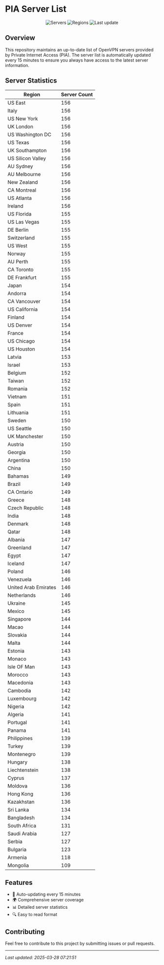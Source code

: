 # PIA Server List

<div align="center">

![Servers](https://img.shields.io/badge/servers-14,260-blue)
![Regions](https://img.shields.io/badge/regions-97-blue)
![Last update](https://img.shields.io/badge/Last_Updated-March_28_2025_02:21_EST-blue)

</div>

## Overview
This repository maintains an up-to-date list of OpenVPN servers provided by Private Internet Access (PIA). The server list is automatically updated every 15 minutes to ensure you always have access to the latest server information.

## Server Statistics
| Region | Server Count |
|--------|--------------|
| US East                        | 156          |
| Italy                          | 156          |
| US New York                    | 156          |
| UK London                      | 156          |
| US Washington DC               | 156          |
| US Texas                       | 156          |
| UK Southampton                 | 156          |
| US Silicon Valley              | 156          |
| AU Sydney                      | 156          |
| AU Melbourne                   | 156          |
| New Zealand                    | 156          |
| CA Montreal                    | 156          |
| US Atlanta                     | 156          |
| Ireland                        | 156          |
| US Florida                     | 155          |
| US Las Vegas                   | 155          |
| DE Berlin                      | 155          |
| Switzerland                    | 155          |
| US West                        | 155          |
| Norway                         | 155          |
| AU Perth                       | 155          |
| CA Toronto                     | 155          |
| DE Frankfurt                   | 155          |
| Japan                          | 154          |
| Andorra                        | 154          |
| CA Vancouver                   | 154          |
| US California                  | 154          |
| Finland                        | 154          |
| US Denver                      | 154          |
| France                         | 154          |
| US Chicago                     | 154          |
| US Houston                     | 154          |
| Latvia                         | 153          |
| Israel                         | 153          |
| Belgium                        | 152          |
| Taiwan                         | 152          |
| Romania                        | 152          |
| Vietnam                        | 151          |
| Spain                          | 151          |
| Lithuania                      | 151          |
| Sweden                         | 150          |
| US Seattle                     | 150          |
| UK Manchester                  | 150          |
| Austria                        | 150          |
| Georgia                        | 150          |
| Argentina                      | 150          |
| China                          | 150          |
| Bahamas                        | 149          |
| Brazil                         | 149          |
| CA Ontario                     | 149          |
| Greece                         | 148          |
| Czech Republic                 | 148          |
| India                          | 148          |
| Denmark                        | 148          |
| Qatar                          | 148          |
| Albania                        | 147          |
| Greenland                      | 147          |
| Egypt                          | 147          |
| Iceland                        | 147          |
| Poland                         | 146          |
| Venezuela                      | 146          |
| United Arab Emirates           | 146          |
| Netherlands                    | 146          |
| Ukraine                        | 145          |
| Mexico                         | 145          |
| Singapore                      | 144          |
| Macao                          | 144          |
| Slovakia                       | 144          |
| Malta                          | 144          |
| Estonia                        | 143          |
| Monaco                         | 143          |
| Isle OF Man                    | 143          |
| Morocco                        | 143          |
| Macedonia                      | 143          |
| Cambodia                       | 142          |
| Luxembourg                     | 142          |
| Nigeria                        | 142          |
| Algeria                        | 141          |
| Portugal                       | 141          |
| Panama                         | 141          |
| Philippines                    | 139          |
| Turkey                         | 139          |
| Montenegro                     | 139          |
| Hungary                        | 138          |
| Liechtenstein                  | 138          |
| Cyprus                         | 137          |
| Moldova                        | 136          |
| Hong Kong                      | 136          |
| Kazakhstan                     | 136          |
| Sri Lanka                      | 134          |
| Bangladesh                     | 134          |
| South Africa                   | 131          |
| Saudi Arabia                   | 127          |
| Serbia                         | 127          |
| Bulgaria                       | 123          |
| Armenia                        | 118          |
| Mongolia                       | 109          |

## Features
- 🔄 Auto-updating every 15 minutes
- 🌍 Comprehensive server coverage
- 📊 Detailed server statistics
- 🔍 Easy to read format

## Contributing
Feel free to contribute to this project by submitting issues or pull requests.

---
*Last updated: 2025-03-28 07:21:51*